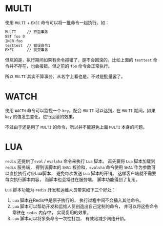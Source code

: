 # MULTI

使用 `MULTI` + `EXEC` 命令可以将一批命令一起执行。如：

``` bash
MULTI     // 开启事务
SET foo 0 
INCR foo
testtest  // 错误命令1
EXEC      // 提交事务
```

但坑的是，执行期间如果有命令报错了，是不会回滚的。比如上面的 `testtest` 命令并不存在，也会报错，但之前的 `foo` 命令会正常执行。

所以 `MULTI` 其实不算事务，从名字上看也是，不过是批量罢了。





# WATCH

使用 `WACTH` 命令可以监视一个 `key`。配合 `MULTI` 可以达到，在 `MULTI` 期间，如果 `key` 的值发生变化，进行回滚的效果。

不过由于还是用了 `MULTI` 的命令，所以并不能避免上面 `MULTI` 本身的问题。





# LUA

`redis` 还提供了`eval` / `evalsha` 命令来执行 `Lua` 脚本。 首先要将 `Lua` 脚本加载到 `redis` 服务端， 得到该脚本的 `SHA1` 校验和，`evalsha` 命令使用 `SHA1` 作为参数可以直接执行对应Lua脚本， 避免每次发送 `Lua` 脚本的开销。 这样客户端就不需要每次执行脚本内容， 而脚本也会常驻在服务端， 脚本功能得到了复用。

`Lua` 脚本功能为 `redis` 开发和运维人员带来如下三个好处：

1. `Lua` 脚本在Redis中是原子执行的， 执行过程中间不会插入其他命令。
2. `Lua` 脚本可以帮助开发和运维人员创造出自己定制的命令， 并可以将这些命令常驻在 `redis` 内存中， 实现复用的效果。
3. `Lua` 脚本可以将多条命令一次性打包， 有效地减少网络开销。

